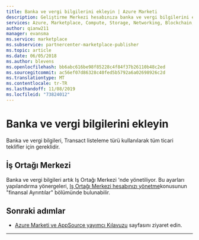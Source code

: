 ```yaml
---
title: Banka ve vergi bilgilerini ekleyin | Azure Marketi
description: Geliştirme Merkezi hesabınıza banka ve vergi bilgilerini ekleyin.
services: Azure, Marketplace, Compute, Storage, Networking, Blockchain, Security
author: qianw211
manager: evansma
ms.service: marketplace
ms.subservice: partnercenter-marketplace-publisher
ms.topic: article
ms.date: 06/05/2018
ms.author: blevens
ms.openlocfilehash: bb6abc616be98f85228c4f84f37b26110b48c2ed
ms.sourcegitcommit: ac56ef07d86328c40fed5b5792a6a02698926c2d
ms.translationtype: MT
ms.contentlocale: tr-TR
ms.lasthandoff: 11/08/2019
ms.locfileid: "73824012"
---
```

# <a name="add-bank-and-tax-information"></a>Banka ve vergi bilgilerini ekleyin  

Banka ve vergi bilgileri, Transact listeleme türü kullanılarak tüm ticari teklifler için gereklidir.  

## <a name="partner-center"></a>İş Ortağı Merkezi

Banka ve vergi bilgileri artık Iş Ortağı Merkezi 'nde yönetiliyor. Bu ayarları yapılandırma yönergeleri, [Iş Ortağı Merkezi hesabınızı yönetme](https://docs.microsoft.com/azure/marketplace/partner-center-portal/manage-account#financial-details)konusunun "finansal Ayrıntılar" bölümünde bulunabilir.


## <a name="next-steps"></a>Sonraki adımlar
*   [Azure Marketi ve AppSource yayımcı Kılavuzu](./marketplace-publishers-guide.md) sayfasını ziyaret edin.  
 
---
